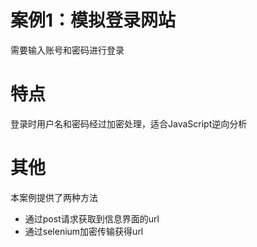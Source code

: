 # 案例1：模拟登录网站
需要输入账号和密码进行登录
# 特点
登录时用户名和密码经过加密处理，适合JavaScript逆向分析
# 其他
本案例提供了两种方法
- 通过post请求获取到信息界面的url
- 通过selenium加密传输获得url